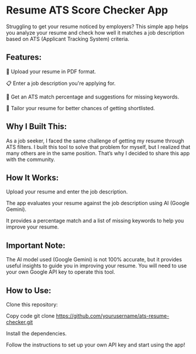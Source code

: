 # Resume ATS Score Checker App

Struggling to get your resume noticed by employers? This simple app helps you analyze your resume and check how well it matches a job description based on ATS (Applicant Tracking System) criteria.

## Features:

📄 Upload your resume in PDF format.

📋 Enter a job description you're applying for.

🎯 Get an ATS match percentage and suggestions for missing keywords.

🚀 Tailor your resume for better chances of getting shortlisted.

## Why I Built This:

As a job seeker, I faced the same challenge of getting my resume through ATS filters. I built this tool to solve that problem for myself, but I realized that many others are in the same position. That’s why I decided to share this app with the community.

## How It Works:

Upload your resume and enter the job description.

The app evaluates your resume against the job description using AI (Google Gemini).

It provides a percentage match and a list of missing keywords to help you improve your resume.

## Important Note:

The AI model used (Google Gemini) is not 100% accurate, but it provides useful insights to guide you in improving your resume.
You will need to use your own Google API key to operate this tool.

## How to Use:

Clone this repository:

Copy code
git clone https://github.com/yourusername/ats-resume-checker.git

Install the dependencies.

Follow the instructions to set up your own API key and start using the app!
